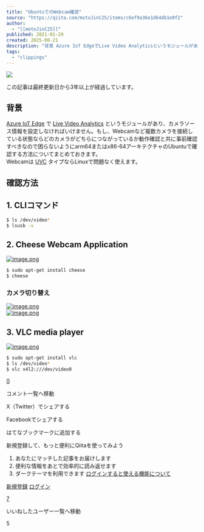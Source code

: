 ```yaml
---
title: "UbuntuでのWebcam確認"
source: "https://qiita.com/motoJinC25/items/c6ef9a36e1d64db1e0f2"
author:
  - "[[motoJinC25]]"
published: 2021-01-29
created: 2025-08-21
description: "背景 Azure IoT EdgeでLive Video Analyticsというモジュールがあり、カメラソース情報を設定しなければいけません。もし、Webcamなど複数カメラを接続している状態ならどのカメラがどちらにつながっているか動作確認と共に事前確認すべきなので困ら..."
tags:
  - "clippings"
---
```

![](https://relay-dsp.ad-m.asia/dmp/sync/bizmatrix?pid=c3ed207b574cf11376&d=x18o8hduaj&uid=)

この記事は最終更新日から3年以上が経過しています。

## 背景

[Azure IoT Edge](https://azure.microsoft.com/en-us/services/iot-edge/) で [Live Video Analytics](https://azure.microsoft.com/en-us/services/media-services/live-video-analytics/) というモジュールがあり、カメラソース情報を設定しなければいけません。もし、Webcamなど複数カメラを接続している状態ならどのカメラがどちらにつながっているか動作確認と共に事前確認すべきなので困らないようにarm64またはx86-64アーキテクチャのUbuntuで確認する方法についてまとめておきます。  
Webcamは [UVC](https://help.ubuntu.com/community/UVC) タイプならLinuxで問題なく使えます。

## 確認方法

## 1\. CLIコマンド

```bash
$ ls /dev/video*
$ lsusb -v
```

## 2\. Cheese Webcam Application

[![image.png](https://qiita-image-store.s3.ap-northeast-1.amazonaws.com/0/287622/35b02ead-0d52-35e0-21eb-b47f6d504de0.png)](https://qiita-user-contents.imgix.net/https%3A%2F%2Fqiita-image-store.s3.ap-northeast-1.amazonaws.com%2F0%2F287622%2F35b02ead-0d52-35e0-21eb-b47f6d504de0.png?ixlib=rb-4.0.0&auto=format&gif-q=60&q=75&s=f044101c587934a8c4e2ece48cd086a0)

```bash
$ sudo apt-get install cheese
$ cheese
```

### カメラ切り替え

[![image.png](https://qiita-image-store.s3.ap-northeast-1.amazonaws.com/0/287622/382c07b0-4ac6-aa9f-5aad-216e67ff594e.png)](https://qiita-user-contents.imgix.net/https%3A%2F%2Fqiita-image-store.s3.ap-northeast-1.amazonaws.com%2F0%2F287622%2F382c07b0-4ac6-aa9f-5aad-216e67ff594e.png?ixlib=rb-4.0.0&auto=format&gif-q=60&q=75&s=69b2072ba53530e81df185b682351cdd)  
[![image.png](https://qiita-image-store.s3.ap-northeast-1.amazonaws.com/0/287622/6806ca74-d84c-9f4b-411a-ff2da9457331.png)](https://qiita-user-contents.imgix.net/https%3A%2F%2Fqiita-image-store.s3.ap-northeast-1.amazonaws.com%2F0%2F287622%2F6806ca74-d84c-9f4b-411a-ff2da9457331.png?ixlib=rb-4.0.0&auto=format&gif-q=60&q=75&s=4eea995e86a316b38815558b7d4538fb)

## 3\. VLC media player

[![image.png](https://qiita-image-store.s3.ap-northeast-1.amazonaws.com/0/287622/f2c7ca45-df9b-84aa-daad-87ba69ded258.png)](https://qiita-user-contents.imgix.net/https%3A%2F%2Fqiita-image-store.s3.ap-northeast-1.amazonaws.com%2F0%2F287622%2Ff2c7ca45-df9b-84aa-daad-87ba69ded258.png?ixlib=rb-4.0.0&auto=format&gif-q=60&q=75&s=6319667bf0f21c52563ff984a2dbf255)

```bash
$ sudo apt-get install vlc
$ ls /dev/video*
$ vlc v4l2:///dev/video0
```

[0](https://qiita.com/motoJinC25/items/#comments)

コメント一覧へ移動

X（Twitter）でシェアする

Facebookでシェアする

はてなブックマークに追加する

新規登録して、もっと便利にQiitaを使ってみよう

1. あなたにマッチした記事をお届けします
2. 便利な情報をあとで効率的に読み返せます
3. ダークテーマを利用できます
[ログインすると使える機能について](https://help.qiita.com/ja/articles/qiita-login-user)

[新規登録](https://qiita.com/signup?callback_action=login_or_signup&redirect_to=%2FmotoJinC25%2Fitems%2Fc6ef9a36e1d64db1e0f2&realm=qiita) [ログイン](https://qiita.com/login?callback_action=login_or_signup&redirect_to=%2FmotoJinC25%2Fitems%2Fc6ef9a36e1d64db1e0f2&realm=qiita)

[7](https://qiita.com/motoJinC25/items/c6ef9a36e1d64db1e0f2/likers)

いいねしたユーザー一覧へ移動

5